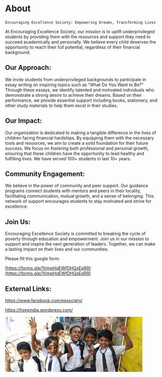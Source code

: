 # About

`Encouraging Excellence Society: Empowering Dreams, Transforming Lives`

At Encouraging Excellence Society, our mission is to uplift underprivileged students by providing them with the resources and support they need to succeed academically and personally. We believe every child deserves the opportunity to reach their full potential, regardless of their financial background.

## Our Approach:

We invite students from underprivileged backgrounds to participate in essay writing on inspiring topics such as "What Do You Want to Be?" Through these essays, we identify talented and motivated individuals who demonstrate a strong desire to achieve their dreams. Based on their performance, we provide essential support including books, stationery, and other study materials to help them excel in their studies.

## Our Impact:

Our organization is dedicated to making a tangible difference in the lives of children facing financial hardships. By equipping them with the necessary tools and resources, we aim to create a solid foundation for their future success. We focus on fostering both professional and personal growth, ensuring that these children have the opportunity to lead healthy and fulfilling lives. We have served 100+ students in last 10+ years.

## Community Engagement:

We believe in the power of community and peer support. Our guidance programs connect students with mentors and peers in their locality, facilitating communication, mutual growth, and a sense of belonging. This network of support encourages students to stay motivated and strive for excellence.

## Join Us:

Encouraging Excellence Society is committed to breaking the cycle of poverty through education and empowerment. Join us in our mission to support and inspire the next generation of leaders. Together, we can make a lasting impact on their lives and our communities.

Please fill this google form:

[https://forms.gle/1VmpHqEWfDHQsEeR9](https://forms.gle/1VmpHqEWfDHQsEeR9)





## External Links:

https://www.facebook.com/eesociety/

https://hsesindia.wordpress.com/



<img src="./ezgif-3-33bf3b3e18.gif" alt="Encouraging Excellence Society">


